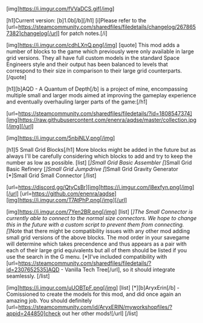 [img]https://i.imgur.com/fVVaDCS.gif[/img]

[h1]Current version: [b]1.0b[/b][/h1]
[i]Please refer to the [url=https://steamcommunity.com/sharedfiles/filedetails/changelog/2678657382]changelog[/url] for patch notes.[/i]

[img]https://i.imgur.com/cdhLXnQ.png[/img]
[quote]
This mod adds a number of blocks to the game which previously were only available in large grid versions. They all have full custom models in the standard Space Engineers style and their output has been balanced to levels that correspond to their size in comparison to their large grid counterparts.
[/quote]

[h1][b]AQD - A Quantum of Depth[/b] is a project of mine, encompassing multiple small and larger mods aimed at improving the gameplay experience and eventually overhauling larger parts of the game:[/h1]

[url=https://steamcommunity.com/sharedfiles/filedetails/?id=1808547374][img]https://raw.githubusercontent.com/enenra/aqdse/master/collection.jpg[/img][/url]

[img]https://i.imgur.com/5nbiNLV.png[/img]

[h1]5 Small Grid Blocks[/h1]
More blocks might be added in the future but as always I'll be carefully considering which blocks to add and try to keep the number as low as possible.
[list]
[*]Small Grid Basic Assembler
[*]Small Grid Basic Refinery
[*]Small Grid Jumpdrive
[*]Small Grid Gravity Generator
[*]Small Grid Small Connector
[/list]

[url=https://discord.gg/QtyCsBr][img]https://i.imgur.com/l8exfyn.png[/img][/url]
[url=https://github.com/enenra/aqdse][img]https://i.imgur.com/T7AtPhP.png[/img][/url]

[img]https://i.imgur.com/7Yen2BR.png[/img]
[list]
[*]The Small Connector is currently able to connect to the normal size connectors. We hope to change this in the future with a custom script to prevent them from connecting.
[*]Note that there might be compatibility issues with any other mod adding small grid versions of the above blocks. The mod order in your savegame will determine which takes precendence and thus appears as a pair with each of their large grid equivalents but all of them should be listed if you use the search in the G menu.
[*]I've included compatibility with [url=https://steamcommunity.com/sharedfiles/filedetails/?id=2307652535]AQD - Vanilla Tech Tree[/url], so it should integrate seamlessly.
[/list]

[img]https://i.imgur.com/uUOBTpF.png[/img]
[list]
[*][b]AryxErin[/b] - Comissioned to create the models for this mod, and did once again an amazing job. You should definitely [url=https://steamcommunity.com/id/AryxERIN/myworkshopfiles/?appid=244850]check out her other mods![/url]
[/list]